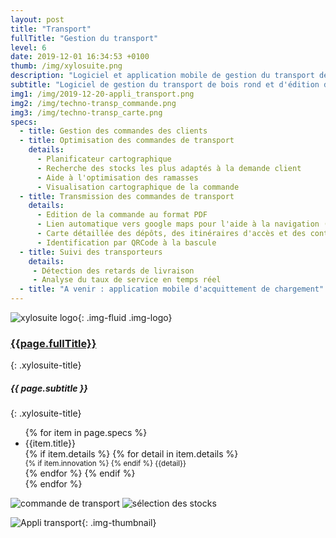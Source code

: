 ```yaml
---
layout: post
title: "Transport"
fullTitle: "Gestion du transport"
level: 6
date: 2019-12-01 16:34:53 +0100
thumb: /img/xylosuite.png
description: "Logiciel et application mobile de gestion du transport de bois rond et édition des commandes de transport"
subtitle: "Logiciel de gestion du transport de bois rond et d'édition des commandes de transport"
img1: /img/2019-12-20-appli_transport.png
img2: /img/techno-transp_commande.png
img3: /img/techno-transp_carte.png
specs: 
  - title: Gestion des commandes des clients
  - title: Optimisation des commandes de transport
    details:
      - Planificateur cartographique
      - Recherche des stocks les plus adaptés à la demande client
      - Aide à l'optimisation des ramasses
      - Visualisation cartographique de la commande
  - title: Transmission des commandes de transport
    details: 
      - Edition de la commande au format PDF
      - Lien automatique vers google maps pour l'aide à la navigation (possibilité d'utiliser d'autres applications de guidage)
      - Carte détaillée des dépôts, des itinéraires d'accès et des contraintes afférentes
      - Identification par QRCode à la bascule
  - title: Suivi des transporteurs
    details: 
     - Détection des retards de livraison
     - Analyse du taux de service en temps réel
  - title: "A venir : application mobile d'acquittement de chargement"
---
```


![xylosuite logo]({{page.thumb}}){: .img-fluid .img-logo}

### <a href='./intro#applis' class=""><i class="fas fa-chevron-left mr-2"></i>{{page.fullTitle}}</a>
{: .xylosuite-title}
##### <strong>{{ page.subtitle }} </strong>
{: .xylosuite-title}

<div class="container p-0 my-4">
  <div class="row">
    <div class="col-12 col-md-8">  
      <ul class="list-group ">
      {% for item in page.specs %}
        <li class="list-group-item">
        <div>{{item.title}}</div>
        {% if item.details %}
          {% for detail in item.details %}
            <div>
              <small class="text-muted">
                {% if item.innovation %} <i class="fas fa-lightbulb mr-1"></i> {% endif %}
                {{detail}}
              </small>
            </div>
          {% endfor %}
        {% endif %}</li>
      {% endfor %}
      </ul>
    </div>
    <div class="col-12 col-md-4 mb-2 mt-3 mt-md-0 mt-lg-0">
      <img src="{{page.img2}}" alt="commande de transport" class="img-fluid mb-4">
      <img src="{{page.img3}}" alt="sélection des stocks" class="img-fluid">
    </div>
  </div>  
</div>

![Appli transport]({{page.img1}}){: .img-thumbnail}
